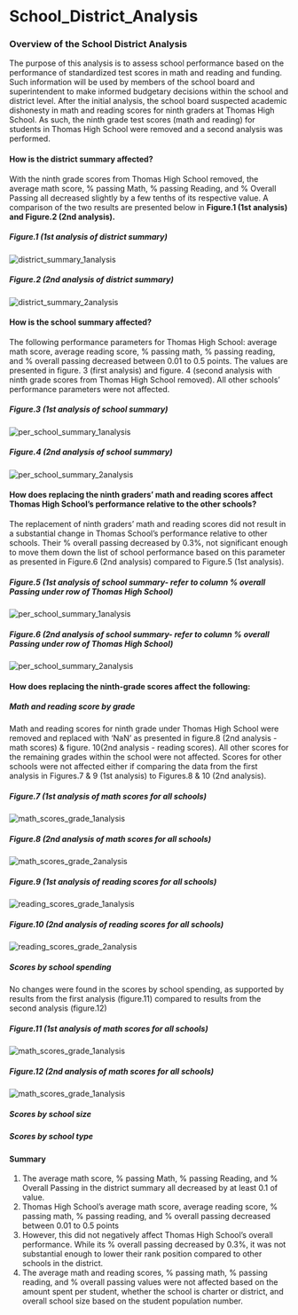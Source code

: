 # School_District_Analysis
### Overview of the School District Analysis
The purpose of this analysis is to assess school performance based on the performance of standardized test scores in math and reading and funding. Such information will be used by members of the school board and superintendent to make informed budgetary decisions within the school and district level.
After the initial analysis, the school board suspected academic dishonesty in math and reading scores for ninth graders at Thomas High School. As such, the ninth grade test scores (math and reading) for students in Thomas High School were removed and a second analysis was performed.

#### How is the district summary affected?
With the ninth grade scores from Thomas High School removed, the average math score, % passing Math, % passing Reading, and % Overall Passing all decreased slightly by a few tenths of its respective value. A comparison of the two results are presented below in **Figure.1 (1st analysis) and Figure.2 (2nd analysis).**
##### Figure.1 (1st analysis of district summary)

![district_summary_1analysis](district_summary_1analysis.png)

##### Figure.2 (2nd analysis of district summary)

![district_summary_2analysis](district_summary_2analysis.png)

#### How is the school summary affected?
The following performance parameters for Thomas High School:  average math score, average reading score, % passing math, % passing reading, and % overall passing decreased between 0.01 to 0.5 points. The values are presented in figure. 3 (first analysis) and figure. 4 (second analysis with ninth grade scores from Thomas High School removed). All other schools’ performance parameters were not affected.
##### Figure.3 (1st analysis of school summary)
![per_school_summary_1analysis](per_school_summary_1analysis.png)

##### Figure.4 (2nd analysis of school summary)
![per_school_summary_2analysis](per_school_summary_2analysis.png)

#### How does replacing the ninth graders’ math and reading scores affect Thomas High School’s performance relative to the other schools?
The replacement of ninth graders’ math and reading scores did not result in a substantial change in Thomas School’s performance relative to other schools. Their % overall passing decreased by 0.3%, not significant enough to move them down the list of school performance based on this parameter as presented in Figure.6 (2nd analysis) compared to Figure.5 (1st analysis).

##### Figure.5 (1st analysis of school summary- refer to column % overall Passing under row of Thomas High School)
![per_school_summary_1analysis](per_school_summary_1analysis.png)

##### Figure.6 (2nd analysis of school summary- refer to column % overall Passing under row of Thomas High School)
![per_school_summary_2analysis](per_school_summary_2analysis.png)

#### How does replacing the ninth-grade scores affect the following:
##### Math and reading score by grade
Math and reading scores for ninth grade under Thomas High School were removed and replaced with ‘NaN’ as presented in figure.8 (2nd analysis - math scores) & figure. 10(2nd analysis - reading scores). All other scores for the remaining grades within the school were not affected. Scores for other schools were not affected either if comparing the data from the first analysis in Figures.7 & 9 (1st analysis) to Figures.8 & 10 (2nd analysis).

##### Figure.7 (1st analysis of math scores for all schools)
![math_scores_grade_1analysis](math_scores_grade_1analysis.png)

##### Figure.8 (2nd analysis of math scores for all schools)
![math_scores_grade_2analysis](math_scores_grade_2analysis.png)

##### Figure.9 (1st analysis of reading scores for all schools)
![reading_scores_grade_1analysis](reading_scores_grade_1analysis.png)

##### Figure.10 (2nd analysis of reading scores for all schools)
![reading_scores_grade_2analysis](reading_scores_grade_2analysis.png)

##### Scores by school spending
No changes were found in the scores by school spending, as supported by results from the first analysis (figure.11) compared to results from the second analysis (figure.12)

##### Figure.11 (1st analysis of math scores for all schools)
![math_scores_grade_1analysis](math_scores_grade_1analysis.png)

##### Figure.12 (2nd analysis of math scores for all schools)
![math_scores_grade_1analysis](math_scores_grade_1analysis.png)

##### Scores by school size

##### Scores by school type

#### Summary
1. The average math score, % passing Math, % passing Reading, and % Overall Passing in the district summary all decreased by at least 0.1 of value.
2. Thomas High School’s average math score, average reading score, % passing math, % passing reading, and % overall passing decreased between 0.01 to 0.5 points
3. However, this did not negatively affect Thomas High School’s overall performance. While its % overall passing decreased by 0.3%, it was not substantial enough to lower their rank position compared to other schools in the district.
4. The average math and reading scores, % passing math, % passing reading, and % overall passing values were not affected based on the amount spent per student, whether the school is charter or district, and overall school size based on the student population number.  
